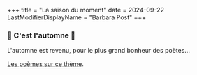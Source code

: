 +++
title = "La saison du moment"
date = 2024-09-22
LastModifierDisplayName = "Barbara Post"
+++
### 🍂 C'est l'automne 🍂

L'automne est revenu, pour le plus grand bonheur des poètes...

[Les poèmes sur ce thème](/categories/automne).
